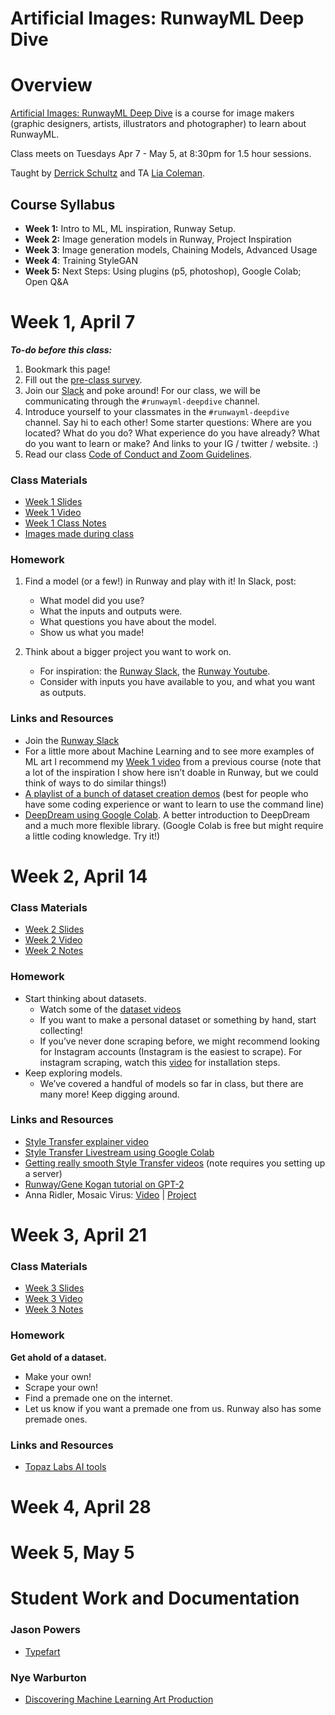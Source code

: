 # Artificial Images: RunwayML Deep Dive

# Overview

[Artificial Images: RunwayML Deep Dive](https://bustbright.square.site/product/artificial-images-runway-april7/285) is a course for image makers (graphic designers, artists, illustrators and photographer) to learn about RunwayML. 

Class meets on Tuesdays Apr 7 - May 5, at 8:30pm for 1.5 hour sessions.

Taught by [Derrick Schultz](https://twitter.com/dvsch?lang=en) and TA [Lia Coleman](https://twitter.com/Lialialiacole).

## Course Syllabus

- **Week 1:** Intro to ML, ML inspiration, Runway Setup.
- **Week 2:** Image generation models in Runway, Project Inspiration
- **Week 3**: Image generation models, Chaining Models, Advanced Usage
- **Week 4**: Training StyleGAN
- **Week 5:** Next Steps: Using plugins (p5, photoshop), Google Colab; Open Q&A

# Week 1, April 7

**_To-do before this class:_**
1. Bookmark this page!
2. Fill out the [pre-class survey](https://drive.google.com/open?id=1s3E7pUYet2l0HmdgRuZVdU6RbuPisf8yqLIHx_erTgE).
3. Join our [Slack](https://ml-images.slack.com/) and poke around! For our class, we will be communicating through the `#runwayml-deepdive` channel.
4. Introduce yourself to your classmates in the `#runwayml-deepdive` channel. Say hi to each other! Some starter questions: Where are you located? What do you do? What experience do you have already? What do you want to learn or make? And links to your IG / twitter / website. :)
5. Read our class [Code of Conduct and Zoom Guidelines](https://docs.google.com/document/d/1Q6X4_uEdlx3Xo9ZM73nlltc690DcP4geSjImUEA7K98/edit?usp=sharing).


### Class Materials

- [Week 1 Slides](https://drive.google.com/open?id=1VasSxZ6SwqGUGTNRgcIPvBBJk9X27ORmR81UA55YZyY)
- [Week 1 Video](https://drive.google.com/open?id=1VLRjvHg_cFGQ6oZaBmU_DLaMfkwUkSlS)
- [Week 1 Class Notes](https://www.notion.so/ML-Basics-Setup-Inspiration-13086adefad048e980c11021734ca4f3)
- [Images made during class](https://drive.google.com/open?id=1VCJQB9-fZ5ZveHli20DvSqjqafeb5Nih)

### Homework
1. Find a model (or a few!) in Runway and play with it! In Slack, post:
    - What model did you use?
    - What the inputs and outputs were.
    - What questions you have about the model.
    - Show us what you made!

2. Think about a bigger project you want to work on. 
    - For inspiration: the [Runway Slack](https://runwayml.com/joinslack), the [Runway Youtube](https://www.youtube.com/playlist?list=PLj598ZXODDO-k_-49mQsQZkrBP_9EMX48).
    - Consider with inputs you have available to you, and what you want as outputs.

### Links and Resources
- Join the [Runway Slack](https://runwayml.com/joinslack)
- For a little more about Machine Learning and to see more examples of ML art I recommend my [Week 1 video](https://www.youtube.com/watch?v=gUoCHglUKAo&list=PLWuCzxqIpJs_87U88Bwb-XpVwwj_Bpe_R&index=2&t=1s) from a previous course (note that a lot of the inspiration I show here isn’t doable in Runway, but we could think of ways to do similar things!)
- [A playlist of a bunch of dataset creation demos](https://www.youtube.com/playlist?list=PLWuCzxqIpJs9v81cWpRC7nm94eTMtohHq) (best for people who have some coding experience or want to learn to use the command line)
- [DeepDream using Google Colab](https://www.youtube.com/watch?v=MvOI_u0khTs). A better introduction to DeepDream and a much more flexible library. (Google Colab is free but might require a little coding knowledge. Try it!)

# Week 2, April 14

    
### Class Materials
- [Week 2 Slides](https://docs.google.com/presentation/d/1eiV9PKWLJEPogwdTJxQWHpAF0_-nXteC5OCp8j6iTxc/edit?usp=sharing)
- [Week 2 Video](https://drive.google.com/open?id=1L4YAubdZLIOrCg4KPFuYiqhDsNf_oLvw)
- [Week 2 Notes](https://www.notion.so/Model-Exploration-b89f5403027f43119690f1a4b41025d8)

### Homework
- Start thinking about datasets. 
    - Watch some of the [dataset videos](https://www.youtube.com/playlist?list=PLWuCzxqIpJs9v81cWpRC7nm94eTMtohHq)
    - If you want to make a personal dataset or something by hand, start collecting!
    - If you’ve never done scraping before, we might recommend looking for Instagram accounts (Instagram is the easiest to scrape). For instagram scraping, watch this [video](https://www.youtube.com/watch?v=2zgki1oeRkg) for installation steps.
- Keep exploring models.
    - We’ve covered a handful of models so far in class, but there are many more! Keep digging around.

### Links and Resources
- [Style Transfer explainer video](https://www.youtube.com/watch?v=QhBXGTQT38A)
- [Style Transfer Livestream using Google Colab](https://www.youtube.com/watch?v=YyB5yzbZuc8)
- [Getting really smooth Style Transfer videos](https://www.youtube.com/watch?v=NM1zWIGIUNg) (note requires you setting up a server)
- [Runway/Gene Kogan tutorial on GPT-2](https://www.youtube.com/watch?v=-v5StaeOisM)
- Anna Ridler, Mosaic Virus: [Video](https://vimeo.com/338726032) | [Project](http://annaridler.com/mosaic-virus)

# Week 3, April 21
### Class Materials
- [Week 3 Slides](https://docs.google.com/presentation/d/1izEhV86rQhnAsCrM0wbeU7oxRFZoAQl1zR0_2aZeTK4/edit?usp=sharing)
- [Week 3 Video](https://drive.google.com/open?id=1xYYmRJwkkjMyEa-bscul6I6nvQ00PFnV)
- [Week 3 Notes](https://www.notion.so/Chaining-Datasets-1b3f741601f94ca09af70541bb108cd6)

### Homework
**Get ahold of a dataset.**
- Make your own!
- Scrape your own!
- Find a premade one on the internet.
- Let us know if you want a premade one from us. Runway also has some premade ones.

### Links and Resources

- [Topaz Labs AI tools](https://topazlabs.com/ai-bundle/)


# Week 4, April 28

# Week 5, May 5

# Student Work and Documentation

### Jason Powers
- [Typefart](https://typefart.com/163)

### Nye Warburton
- [Discovering Machine Learning Art Production](http://nyewarburton.com/2020/04/20/nytrogen-discovering-machine-learning-art-production/) 
